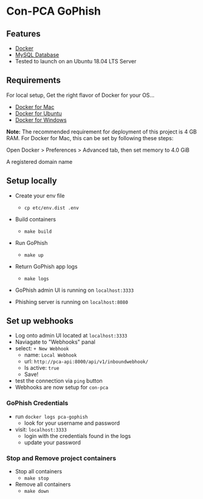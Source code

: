 # Con-PCA GoPhish

## Features

- [Docker](https://www.docker.com/)
- [MySQL Database](https://www.mysql.com/)
- Tested to launch on an Ubuntu 18.04 LTS Server

## Requirements

For local setup, Get the right flavor of Docker for your OS...

- [Docker for Mac](https://docs.docker.com/docker-for-mac/install/)
- [Docker for Ubuntu](https://docs.docker.com/install/linux/docker-ce/ubuntu/)
- [Docker for Windows](https://docs.docker.com/docker-for-windows/install/)

**Note:** The recommended requirement for deployment of this project is 4 GB RAM.
For Docker for Mac, this can be set by following these steps:

Open Docker > Preferences > Advanced tab, then set memory to 4.0 GiB

A registered domain name

## Setup locally

- Create your env file
  - `cp etc/env.dist .env`
- Build containers
  - `make build`
- Run GoPhish
  - `make up`
- Return GoPhish app logs
  - `make logs`

- GoPhish admin UI is running on `localhost:3333`
- Phishing server is running on `localhost:8080`

## Set up webhooks

- Log onto admin UI located at `localhost:3333`
- Naviagate to "Webhooks" panal
- select: `+ New Webhook`
  - name: `Local Webhook`
  - url: `http://pca-api:8000/api/v1/inboundwebhook/`
  - Is active: `true`
  - Save!
- test the connection via `ping` button
- Webhooks are now setup for `con-pca`

### GoPhish Credentials
- run `docker logs pca-gophish`
  - look for your username and password
- visit: `localhost:3333`
  - login with the credentials found in the logs
  - update your password

### Stop and Remove project containers

- Stop all containers
  - `make stop`
- Remove all containers
  - `make down`
